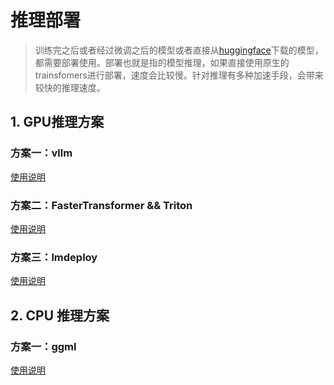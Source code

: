 # 推理部署

> 训练完之后或者经过微调之后的模型或者直接从[huggingface](https://huggingface.co/FlagAlpha)下载的模型，都需要部署使用。部署也就是指的模型推理，如果直接使用原生的trainsfomers进行部署，速度会比较慢。针对推理有多种加速手段，会带来较快的推理速度。



## 1. GPU推理方案

### 方案一：vllm

[使用说明](../inference-speed/GPU/vllm_example/README.md)

### 方案二：FasterTransformer &&  Triton

[使用说明](../inference-speed/GPU/FasterTransformer_example/README.md)

### 方案三：lmdeploy

[使用说明](../inference-speed/GPU/lmdeploy_example/README.md)


## 2. CPU 推理方案

### 方案一：ggml
[使用说明](../inference-speed/CPU/ggml/README.md)
